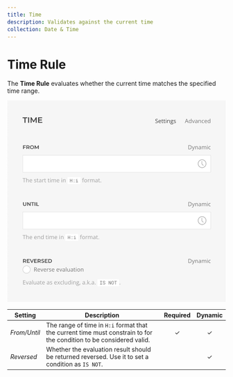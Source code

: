 ```yaml
---
title: Time
description: Validates against the current time
collection: Date & Time
---
```


# Time Rule

<div class="tm-resource-icon">
    <!--@include: ./assets/rule-time.svg-->
</div>

The **Time Rule** evaluates whether the current time matches the specified time range.

![Time Rule Settings](./assets//rule-time.webp)

| Setting | Description | Required | Dynamic |
| --- | --- | :---: | :---: |
| *From/Until* | The range of time in `H:i` format that the current time must constrain to for the condition to be considered valid. | &#x2713; | &#x2713; |
| *Reversed* | Whether the evaluation result should be returned reversed. Use it to set a condition as `IS NOT`. | | &#x2713; |
<!--@include: ./advanced-rule-settings-->
